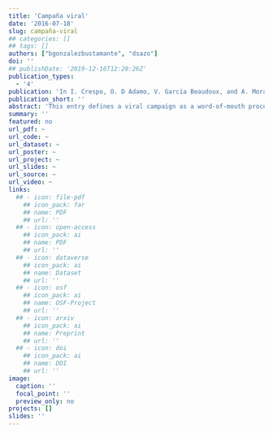 ```yaml
---
title: 'Campaña viral'
date: '2016-07-18'
slug: campaña-viral
## categories: []
## tags: []
authors: ["bgonzalezbustamante", "dsazo"]
doi: ''
## publishDate: '2019-12-16T12:20:26Z'
publication_types:
  - '4'
publication: 'In I. Crespo, O. D Adamo, V. García Beaudoux, and A. Mora (eds.), *Diccionario Enciclopédico de Comunicación Política*. 2nd Edition. Madrid: CEPC'
publication_short: ''
abstract: 'This entry defines a viral campaign as a word-of-mouth process, in which the political messages associated with candidates or political parties are shared and transmitted exponentially among users with digital devices. In order to be viral, the transmission must have a growth rate higher than one, which implies that each receptor re-transmit the message at least two people.'
summary: ''
featured: no
url_pdf: ~
url_code: ~
url_dataset: ~
url_poster: ~
url_project: ~
url_slides: ~
url_source: ~
url_video: ~
links:
  ## - icon: file-pdf
    ## icon_pack: far
    ## name: PDF
    ## url: ''
  ## - icon: open-access 
    ## icon_pack: ai
    ## name: PDF
    ## url: ''
  ## - icon: dataverse
    ## icon_pack: ai
    ## name: Dataset
    ## url: ''
  ## - icon: osf
    ## icon_pack: ai
    ## name: OSF-Project
    ## url: ''
  ## - icon: arxiv
    ## icon_pack: ai
    ## name: Preprint
    ## url: ''
  ## - icon: doi
    ## icon_pack: ai
    ## name: DOI
    ## url: ''
image:
  caption: ''
  focal_point: ''
  preview_only: no
projects: []
slides: ''
---
```


